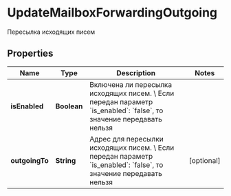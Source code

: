 

# UpdateMailboxForwardingOutgoing

Пересылка исходящих писем

## Properties

| Name | Type | Description | Notes |
|------------ | ------------- | ------------- | -------------|
|**isEnabled** | **Boolean** | Включена ли пересылка исходящих писем. \\  Если передан параметр &#x60;is_enabled&#x60;: &#x60;false&#x60;, то значение передавать нельзя |  |
|**outgoingTo** | **String** | Адрес для пересылки исходящих писем. \\  Если передан параметр &#x60;is_enabled&#x60;: &#x60;false&#x60;, то значение передавать нельзя |  [optional] |




